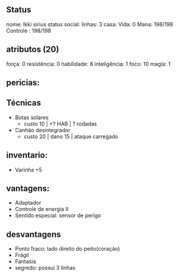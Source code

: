 ## Status
nome: Ikki sirius
status social:
linhas: 3
casa:
Vida: 0
Mana: 198/198
Controle : 198/198
## atributos (20)
força: 0
resistência: 0
habilidade: 8
inteligência: 1
foco: 10
magia: 1

## pericias:
## Técnicas
- Botas solares
	- custo 10 | +? HAB | ? rodadas
- Canhão desintegrador 
	- custo 20 | dano 15 | ataque carregado

## inventario:
- Varinha +5

## vantagens:
- Adaptador
- Controle de energia II
- Sentido especial: sensor de perigo

## desvantagens
- Ponto fraco: lado direito do peito(coração)
- Frágil
- Fantasia
- segredo: possui 3 linhas